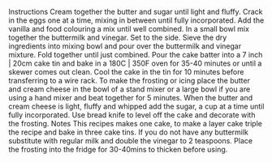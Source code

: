 Instructions
Cream together the butter and sugar until light and fluffy.
Crack in the eggs one at a time, mixing in between until fully incorporated.
Add the vanilla and food colouring a mix until well combined.
In a small bowl mix together the buttermilk and vinegar. Set to the side.
Sieve the dry ingredients into mixing bowl and pour over the buttermilk and vinegar mixture. Fold together until just combined.
Pour the cake batter into a 7 inch | 20cm cake tin and bake in a 180C | 350F oven for 35-40 minutes or until a skewer comes out clean.
Cool the cake in the tin for 10 minutes before transferring to a wire rack.
To make the frosting or icing place the butter and cream cheese in the bowl of a stand mixer or a large bowl if you are using a hand mixer and beat together for 5 minutes.
When the butter and cream cheese is light, fluffy and whipped add the sugar, a cup at a time until fully incorporated.
Use bread knife to level off the cake and decorate with the frosting.
Notes
This recipes makes one cake, to make a layer cake triple the recipe and bake in three cake tins.
If you do not have any buttermilk substitute with regular milk and double the vinegar to 2 teaspoons.
Place the frosting into the fridge for 30-40mins to thicken before using.